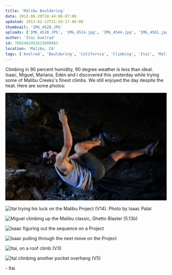 ```yaml
---
title: 'Malibu Bouldering'
date: 2012-08-20T10:44:00-07:00
updated: 2013-01-22T21:50:17-08:00
thumbnail: 'IMG_4528.JPG'
uploads: ['IMG_4528.JPG', 'IMG_4514.jpg', 'IMG_4544.jpg', 'IMG_4561.jpg', 'IMG_4572.jpg', 'IMG_4585.JPG', 'IMG_4611.jpg']
author: 'Itai Axelrad'
id: 7602402492623889883
location: 'Malibu, CA'
tags: ['Axelrad', 'Bouldering', 'California', 'Climbing', 'Itai', 'Malibu']
---
```


Climbing in 90 percent humidity, 90 degree weather is less than ideal. Isaac, Miguel, Mariana, Eden and I discovered this yesterday while trying some of Malibu Creeks's finest climbs. We still enjoyed the day despite the heat. Here are some photos:

![Eden holding on to the sweating 2 finger roof pocket on Chubs (V11)](uploads/IMG_4528.JPG)

![Itai trying his luck on the Malibu Project (V14). Photo by Isaac Palat](uploads/IMG_4514.jpg)

![Miguel climbing up the Malibu classic, Ghetto Blaster (5.13b)](uploads/IMG_4544.jpg)

![Isaac figuring out the sequence on a Project](uploads/IMG_4561.jpg)

![Isaac pulling through the next move on the Project](uploads/IMG_4572.jpg)

![Itai, on a roof climb (V3)](uploads/IMG_4585.JPG)

![Itai climbing another pocket overhang (V5)](uploads/IMG_4611.jpg)

\- Itai
